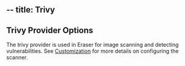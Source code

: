 --
title: Trivy
---

## Trivy Provider Options
The trivy provider is used in Eraser for image scanning and detecting vulnerabilities. See [Customization](https://azure.github.io/eraser/docs/customization#scanner-options) for more details on configuring the scanner.
